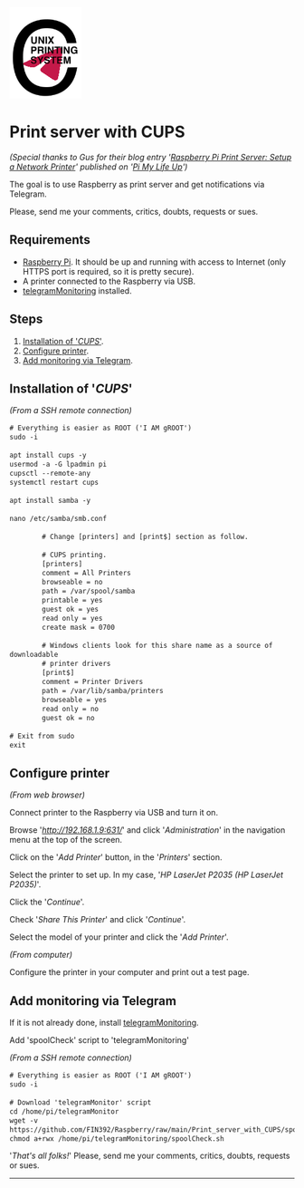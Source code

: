 ![Logo](https://github.com/FIN392/Raspberry/raw/main/images/CUPS-Logo.png)

# Print server with CUPS

*(Special thanks to Gus for their blog entry '[Raspberry Pi Print Server: Setup a Network Printer](https://pimylifeup.com/raspberry-pi-print-server/)' published on '[Pi My Life Up](https://pimylifeup.com/)')*

The goal is to use Raspberry as print server and get notifications via Telegram.

Please, send me your comments, critics, doubts, requests or sues.

## Requirements

- [Raspberry Pi](https://www.raspberrypi.org). It should be up and running with access to Internet (only HTTPS port is required, so it is pretty secure).
- A printer connected to the Raspberry via USB.
- [telegramMonitoring](https://github.com/FIN392/Raspberry/edit/main/telegramMonitoring) installed.

## Steps

1. [Installation of '*CUPS*'](#CUPS).
2. [Configure printer](#config).
3. [Add monitoring via Telegram](#telegram).

## <a name="CUPS"></a>Installation of '*CUPS*'

*(From a SSH remote connection)*

```
# Everything is easier as ROOT ('I AM gROOT')
sudo -i

apt install cups -y
usermod -a -G lpadmin pi
cupsctl --remote-any
systemctl restart cups

apt install samba -y

nano /etc/samba/smb.conf

        # Change [printers] and [print$] section as follow.

        # CUPS printing.  
        [printers]
        comment = All Printers
        browseable = no
        path = /var/spool/samba
        printable = yes
        guest ok = yes
        read only = yes
        create mask = 0700

        # Windows clients look for this share name as a source of downloadable
        # printer drivers
        [print$]
        comment = Printer Drivers
        path = /var/lib/samba/printers
        browseable = yes
        read only = no
        guest ok = no

# Exit from sudo
exit
```

## <a name="config"></a>Configure printer

*(From web browser)*

Connect printer to the Raspberry via USB and turn it on.

Browse '*http://192.168.1.9:631/*' and click '*Administration*' in the navigation menu at the top of the screen.

Click on the '*Add Printer*' button, in the '*Printers*' section.



Select the printer to set up. In my case, '*HP LaserJet P2035 (HP LaserJet P2035)*'.

Click the '*Continue*'.

Check '*Share This Printer*' and click '*Continue*'.

Select the model of your printer and click the '*Add Printer*'.

*(From computer)*

Configure the printer in your computer and print out a test page.

## <a name="telegram"></a>Add monitoring via Telegram

If it is not already done, install [telegramMonitoring](https://github.com/FIN392/Raspberry/edit/main/telegramMonitoring).

Add 'spoolCheck' script to 'telegramMonitoring'

*(From a SSH remote connection)*

```
# Everything is easier as ROOT ('I AM gROOT')
sudo -i

# Download 'telegramMonitor' script
cd /home/pi/telegramMonitor
wget -v https://github.com/FIN392/Raspberry/raw/main/Print_server_with_CUPS/spoolCheck.sh
chmod a+rwx /home/pi/telegramMonitoring/spoolCheck.sh
```

'*That's all folks!*' Please, send me your comments, critics, doubts, requests or sues.

---
